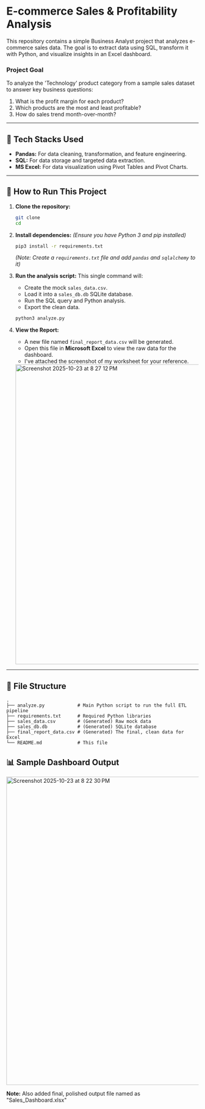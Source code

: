 # E-commerce Sales & Profitability Analysis

This repository contains a simple Business Analyst project that analyzes e-commerce sales data. The goal is to extract data using SQL, transform it with Python, and visualize insights in an Excel dashboard.

### **Project Goal**

To analyze the 'Technology' product category from a sample sales dataset to answer key business questions:

1.  What is the profit margin for each product?
2.  Which products are the most and least profitable?
3.  How do sales trend month-over-month?

-----

## 🚀 Tech Stacks Used

  * **Pandas:** For data cleaning, transformation, and feature engineering.
  * **SQL:** For data storage and targeted data extraction.
  * **MS Excel:** For data visualization using Pivot Tables and Pivot Charts.

-----

## 🏃 How to Run This Project

1.  **Clone the repository:**

    ```bash
    git clone
    cd 
    ```

2.  **Install dependencies:**
    *(Ensure you have Python 3 and pip installed)*

    ```bash
    pip3 install -r requirements.txt
    ```

    *(Note: Create a `requirements.txt` file and add `pandas` and `sqlalchemy` to it)*

3.  **Run the analysis script:**
    This single command will:

      * Create the mock `sales_data.csv`.
      * Load it into a `sales_db.db` SQLite database.
      * Run the SQL query and Python analysis.
      * Export the clean data.

    <!-- end list -->

    ```bash
    python3 analyze.py
    ```

4.  **View the Report:**

      * A new file named `final_report_data.csv` will be generated.
      * Open this file in **Microsoft Excel** to view the raw data for the dashboard.
      * I've attached the screenshot of my worksheet for your reference.
     <img width="1468" height="787" alt="Screenshot 2025-10-23 at 8 27 12 PM" src="https://github.com/user-attachments/assets/cb95e6e9-b548-423f-b3ed-3e780a63c5bc" />


-----

## 📂 File Structure

```
.
├── analyze.py            # Main Python script to run the full ETL pipeline
├── requirements.txt      # Required Python libraries
├── sales_data.csv        # (Generated) Raw mock data
├── sales_db.db           # (Generated) SQLite database
├── final_report_data.csv # (Generated) The final, clean data for Excel
└── README.md             # This file
```

## 📊 Sample Dashboard Output
<img width="1470" height="809" alt="Screenshot 2025-10-23 at 8 22 30 PM" src="https://github.com/user-attachments/assets/a422b31c-3ce6-486a-9598-16f617d92f7c" />

**Note:** Also added final, polished output file named as "Sales_Dashboard.xlsx" 

